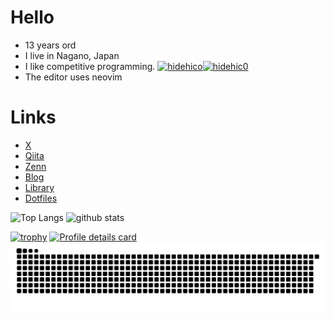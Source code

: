 # Hello 
* 13 years ord
* I live in Nagano, Japan
* I like competitive programming.  [![hidehico](https://img.shields.io/endpoint?url=https%3A%2F%2Fatcoder-badges.now.sh%2Fapi%2Fatcoder%2Fjson%2Fhidehico)](https://atcoder.jp/users/hidehico)[![hidehic0](https://img.shields.io/endpoint?url=https%3A%2F%2Fatcoder-badges.now.sh%2Fapi%2Fcodeforces%2Fjson%2Fhidehic0)](https://codeforces.com/profile/hidehic0)
* The editor uses neovim

# Links
- [X](https://x.com/hidehic0_)
- [Qiita](https://qiita.com/hidehic0)
- [Zenn](https://zenn.dev/hidehic0)
- [Blog](https://hidehic0.github.io/blog/)
- [Library](https://hidehic0.github.io/library/)
- [Dotfiles](https://github.com/hidehic0/dotfiles)

<p align="left"> 
  <img alt="Top Langs" height="200px" src="https://github-readme-stats.vercel.app/api/top-langs/?username=hidehic0&layout=compact&show_icons=true" />
  <img alt="github stats" height="200px" src="https://github-readme-stats.vercel.app/api?username=hidehic0&show_icons=ture" />
</p>

[![trophy](https://github-profile-trophy.vercel.app/?username=hidehic0)](https://github.com/ryo-ma/github-profile-trophy)
[![Profile details card](http://github-profile-summary-cards.vercel.app/api/cards/profile-details?username=hidehic0&theme=transparent)](https://github.com/vn7n24fzkq/github-profile-summary-cards)
![](https://raw.githubusercontent.com/hidehic0/hidehic0/output/github-contribution-grid-snake.svg)
